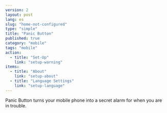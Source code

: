 ```yaml
---
version: 2
layout: post
lang: es
slug: "home-not-configured"
type: "simple"
title: "Panic Button"
published: true
category: "mobile"
tags: "mobile"
action:
  - title: "Set-Up"
    link: "setup-warning"
items:
  - title: "About"
    link: "setup-about" 
  - title: "Language Settings"
    link: "setup-language"
---
```


Panic Button turns your mobile phone into a secret alarm for when you are in trouble.